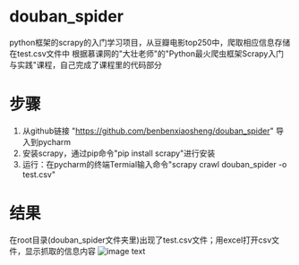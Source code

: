 # douban_spider
python框架的scrapy的入门学习项目，从豆瓣电影top250中，爬取相应信息存储在test.csv文件中
根据慕课网的"大壮老师"的"Python最火爬虫框架Scrapy入门与实践"课程，自己完成了课程里的代码部分

# 步骤
1. 从github链接 "https://github.com/benbenxiaosheng/douban_spider" 导入到pycharm
2. 安装scrapy，通过pip命令"pip install scrapy"进行安装
3. 运行：在pycharm的终端Termial输入命令"scrapy crawl douban_spider -o test.csv"

# 结果
在root目录(douban_spider文件夹里)出现了test.csv文件；用excel打开csv文件，显示抓取的信息内容
![image text]("https://github.com/benbenxiaosheng/douban/blob/master/jietu.png")
